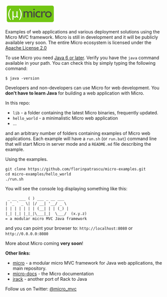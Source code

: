 ![](micro-logo.png)
 
Examples of web applications and various deployment solutions using the Micro MVC framework. Micro is still in development and it will be publicly available very soon. The entire Micro ecosystem is licensed under the [Apache License 2.0](http://www.apache.org/licenses/LICENSE-2.0.html)

To use Micro you need [Java 6 or later](http://www.oracle.com/technetwork/java/javase/downloads/index.html). Verify you have the `java` command available in your path. You can check this by simply typing the following command:

    $ java -version


Developers and non-developers can use Micro for web development. You **don't have to learn Java** for building a web application with Micro.
    
In this repo:
 
 - `lib` - a folder containing the latest Micro binaries, frequently updated.
 - `hello_world` - a minimalistic Micro web application
 - ...
 
and an arbitrary number of folders containing examples of Micro web applications. Each example will have a `run.sh` (or `run.bat`) command line that will start Micro in server mode and a `README.md` file describing the example.

Using the examples.

    git clone https://github.com/florinpatrascu/micro-examples.git
    cd micro-examples/hello_world
    ./run.sh

You will see the console log displaying something like this:  

     _ __ ___ ( ) ___ _ __ ___ 
    | '_ ` _ \| |/ __| '__/ _ \ 
    | | | | | | | (__| | | (_) |
    |_| |_| |_|_|\___|_|  \___/  (x.y.z)
    = a modular micro MVC Java framework
    
and you can point your browser to: `http://localhost:8080` or `http://0.0.0.0:8080`

More about Micro coming **very soon**!

**Other links:**

 - [micro](https://github.com/florinpatrascu/micro) - a modular micro MVC framework for Java web applications, the main repository.
 - [micro-docs](https://github.com/florinpatrascu/micro-docs) - the Micro documentation
 - [jrack](https://github.com/florinpatrascu/jrack) - another port of Rack to Java

Follow us on Twitter: [@micro_mvc](http://twitter.com/micro_mvc)
